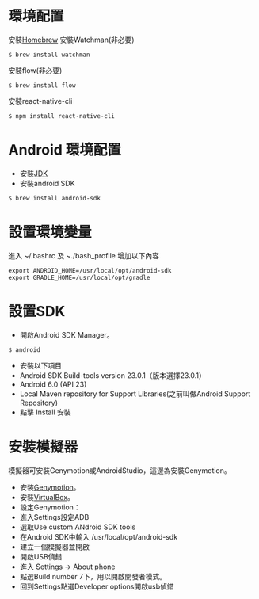 # 環境配置
安裝[Homebrew](http://brew.sh)
安裝Watchman(非必要)
```
$ brew install watchman
```
安裝flow(非必要)
```
$ brew install flow
```
安裝react-native-cli
```
$ npm install react-native-cli
```
# Android 環境配置
- 安裝[JDK](http://www.oracle.com/technetwork/java/javase/downloads/jdk8-downloads-2133151.html)
- 安裝android SDK
```
$ brew install android-sdk
```
# 設置環境變量
進入 ~/.bashrc 及 ~./bash_profile 增加以下內容
```
export ANDROID_HOME=/usr/local/opt/android-sdk
export GRADLE_HOME=/usr/local/opt/gradle
```

# 設置SDK
- 開啟Android SDK Manager。
```
$ android
```
- 安裝以下項目
 - Android SDK Build-tools version 23.0.1（版本選擇23.0.1）
 - Android 6.0 (API 23)
 - Local Maven repository for Support Libraries(之前叫做Android Support Repository)
 - 點擊 Install 安裝

# 安裝模擬器
模擬器可安裝Genymotion或AndroidStudio，這邊為安裝Genymotion。
- 安装[Genymotion](https://www.genymotion.com)。
- 安裝[VirtualBox](https://www.virtualbox.org)。
- 設定Genymotion：
 - 進入Settings設定ADB
 - 選取Use custom ANdroid SDK tools
 - 在Android SDK中輸入 /usr/local/opt/android-sdk
 - 建立一個模擬器並開啟
- 開啟USB偵錯
 - 進入 Settings -> About phone
 - 點選Build number 7下，用以開啟開發者模式。
 - 回到Settings點選Developer options開啟usb偵錯
